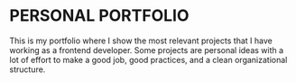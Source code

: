 # PERSONAL PORTFOLIO

This is my portfolio where I show the most relevant projects that I have working as a frontend developer.
Some projects are personal ideas with a lot of effort to make a good job, good practices, and a clean organizational structure.